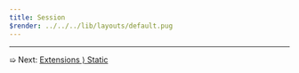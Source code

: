 ```yaml
---
title: Session
$render: ../../../lib/layouts/default.pug
---
```


---

➯ Next: [Extensions &rangle; Static](./docs/extensions/static)
